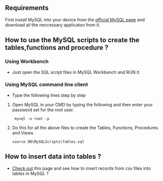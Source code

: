 ## Requirements

First install MySQL into your device from the [official MySQL page](https://dev.mysql.com/downloads/installer/) and download all the neccessary applicaton from it.

## How to use the MySQL scripts to create the tables,functions and procedure ?

### Using Workbench
- Just open the SQL script files in MySQL Workbench and RUN it.

### Using MySQL command line client
- Type the following lines step by step

1. Open MySQL in your CMD by typing the following and then enter your password set for the root user. <br>

   ```
    mysql -u root -p
   ```
   
<!--![](https://github.com/Aman-Kisan/Rental-Management-System-Project/blob/main/DB/MySQL%20scripts/pic1.jpg)-->

2.  Do this for all the above files to create the Tables, Functions, Procedures and Views<br>

    ```
    source DB\MySQLScripts\Tables.sql
    ```
<!--![](https://github.com/Aman-Kisan/Rental-Management-System-Project/blob/main/DB/MySQL%20scripts/pic2.jpg)-->

## How to insert data into tables ?

- [Check out](https://www.mysqltutorial.org/mysql-basics/import-csv-file-mysql-table/#:~:text=Importing%20a%20CSV%20file%20on%20the%20MySQL%20server%20into%20a%20table%20using%20LOAD%20DATA%20INFILE%20statement) this page and see how to insert records from csv files into tables in MySQL ?

